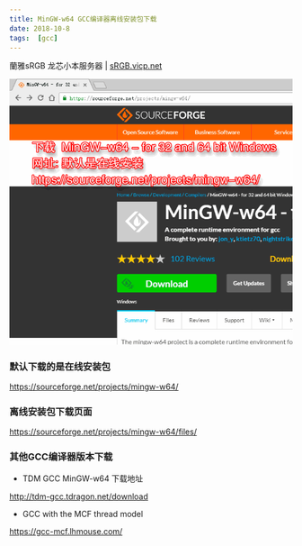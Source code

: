 ```yaml
---
title: MinGW-w64 GCC编译器离线安装包下载
date: 2018-10-8
tags:  [gcc]
---
```


蘭雅sRGB 龙芯小本服务器 | [sRGB.vicp.net](http://sRGB.vicp.net)

![](/webp/mingw64_pk.webp)

### 默认下载的是在线安装包
https://sourceforge.net/projects/mingw-w64/

### 离线安装包下载页面
https://sourceforge.net/projects/mingw-w64/files/

### 其他GCC编译器版本下载
- TDM GCC  MinGW-w64 下载地址

http://tdm-gcc.tdragon.net/download

- GCC with the MCF thread model

https://gcc-mcf.lhmouse.com/
